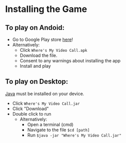 # Installing the Game

## To play on Andoid:
* Go to Google Play store [here](https://play.google.com/store/apps/details?id=no.sandramoen.ggj2021oslo&hl=en&gl=US)!
* Alternatively:
  * Click `Where's My Video Call.apk`
  * Download the file.
  * Consent to any warnings about installing the app
  * Install and play

## To play on **Desktop**:
[Java](https://www.java.com/ES/download/) must be installed on your device.
* Click `Where's My Video Call.jar`
* Click "Download"
* Double click to run
   * Alternatively:
      * Open a terminal (cmd)
      * Navigate to the file `$cd [path]`
      * Run `$java -jar "Where's My Video Call.jar"`


